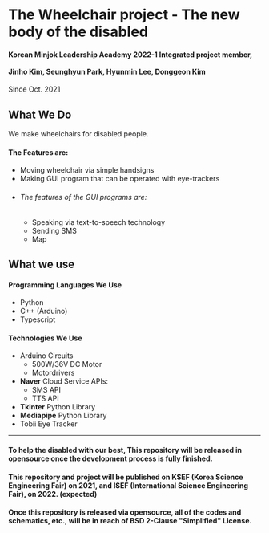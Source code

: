 # The Wheelchair project - The new body of the disabled
#### Korean Minjok Leadership Academy 2022-1 Integrated project member,<br><br> Jinho Kim, Seunghyun Park, Hyunmin Lee, Donggeon Kim <br>
Since Oct. 2021

## What We Do
We make wheelchairs for disabled people.<br>
#### The Features are: <br>
+ Moving wheelchair via simple handsigns
+ Making GUI program that can be operated with eye-trackers
+ ###### The features of the GUI programs are:
  + Speaking via text-to-speech technology
  + Sending SMS
  + Map

## What we use

#### Programming Languages We Use
+ Python
+ C++ (Arduino)
+ Typescript

#### Technologies We Use
+ Arduino Circuits
  + 500W/36V DC Motor
  + Motordrivers
+ **Naver** Cloud Service APIs:
  + SMS API
  + TTS API
+ **Tkinter** Python Library
+ **Mediapipe** Python Library
+ Tobii Eye Tracker
___

#### To help the disabled with our best, This repository will be released in opensource once the development process is fully finished.
#### This repository and project will be published on KSEF (Korea Science Engineering Fair) on 2021, and ISEF (International Science Engineering Fair), on 2022. (expected)
#### Once this repository is released via opensource, all of the codes and schematics, etc., will be in reach of BSD 2-Clause "Simplified" License.

